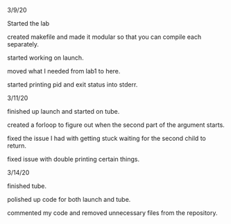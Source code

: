 3/9/20

Started the lab

created makefile and made it modular so that you can compile each separately.

started working on launch.

moved what I needed from lab1 to here.

started printing pid and exit status into stderr.

3/11/20

finished up launch and started on tube.

created a forloop to figure out when the second part of the argument starts.

fixed the issue I had with getting stuck waiting for the second child to return.

fixed issue with double printing certain things.

3/14/20

finished tube.

polished up code for both launch and tube.

commented my code and removed unnecessary files from the repository.


